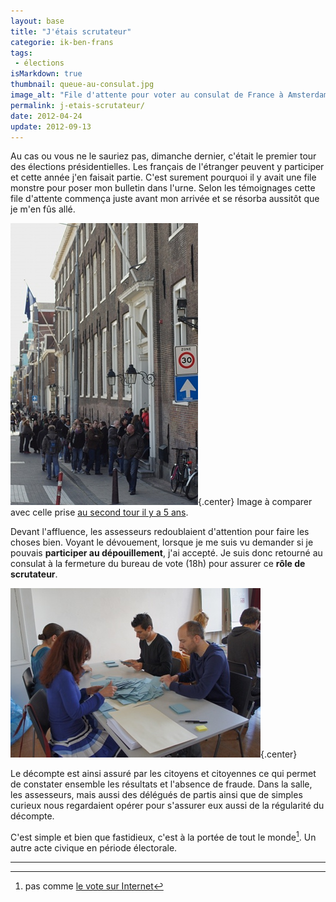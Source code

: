 ```yaml
---
layout: base
title: "J'étais scrutateur"
categorie: ik-ben-frans
tags: 
 - élections
isMarkdown: true
thumbnail: queue-au-consulat.jpg
image_alt: "File d'attente pour voter au consulat de France à Amsterdam"
permalink: j-etais-scrutateur/
date: 2012-04-24
update: 2012-09-13
---
```


Au cas ou vous ne le sauriez pas, dimanche dernier, c'était le premier tour des élections présidentielles. Les français de l'étranger peuvent y participer et cette année j'en faisait partie. C'est surement pourquoi il y avait une file monstre pour poser mon bulletin dans l'urne. Selon les témoignages cette file d'attente commença juste avant mon arrivée et se résorba aussitôt que je m'en fûs allé.

<!--excerpt-->

![File d'attente pour voter au consulat de France à Amsterdam](queue-au-consulat.jpg){.center}
Image à comparer avec celle prise [au second tour il y a 5 ans](/encore-un-dimanche-d-elections).

Devant l'affluence, les assesseurs redoublaient d'attention pour faire les choses bien. Voyant le dévouement, lorsque je me suis vu demander si je pouvais **participer au dépouillement**, j'ai accepté. Je suis donc retourné au consulat à la fermeture du bureau de vote (18h) pour assurer ce **rôle de scrutateur**.

![comptage de bulletins](depouillement-elections.jpg){.center}

Le décompte est ainsi assuré par les citoyens et citoyennes ce qui permet de constater ensemble les résultats et l'absence de fraude. Dans la salle, les assesseurs, mais aussi des délégués de partis ainsi que de simples curieux nous regardaient opérer pour s'assurer eux aussi de la régularité du décompte. 

C'est simple et bien que fastidieux, c'est à la portée de tout le monde[^1]. Un autre acte civique en période électorale.

---
[^1]: pas comme [le vote sur Internet](/voter-par-internet)